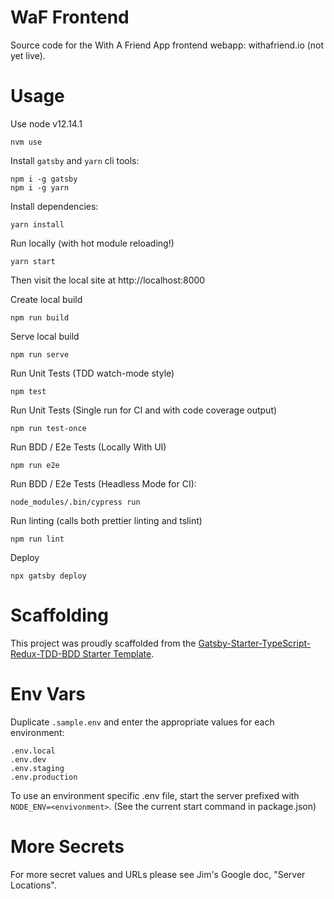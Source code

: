 
# WaF Frontend
Source code for the With A Friend App frontend webapp: withafriend.io (not yet live).

# Usage

Use node v12.14.1
```
nvm use
```

Install `gatsby` and `yarn` cli tools:
```
npm i -g gatsby
npm i -g yarn
```

Install dependencies:
```
yarn install
```

Run locally (with hot module reloading!)

```
yarn start
```

Then visit the local site at http://localhost:8000


Create local build
```
npm run build
```

Serve local build

```
npm run serve
```

Run Unit Tests (TDD watch-mode style)

```
npm test
```

Run Unit Tests (Single run for CI and with code coverage output)

```
npm run test-once
```

Run BDD / E2e Tests (Locally With UI)

```
npm run e2e
```

Run BDD / E2e Tests (Headless Mode for CI):

```
node_modules/.bin/cypress run
```

Run linting (calls both prettier linting and tslint)

```
npm run lint
```

Deploy

```
npx gatsby deploy
```



# Scaffolding

This project was proudly scaffolded from the [Gatsby-Starter-TypeScript-Redux-TDD-BDD Starter Template](https://github.com/Evaluates2/Gatsby-Starter-TypeScript-Redux-TDD-BDD).


# Env Vars

Duplicate `.sample.env` and enter the appropriate values for each environment:
```
.env.local
.env.dev
.env.staging
.env.production
```

To use an environment specific .env file, start the server prefixed with `NODE_ENV=<envivonment>`. (See the current start command in package.json)

# More Secrets
For more secret values and URLs please see Jim's Google doc, "Server Locations".